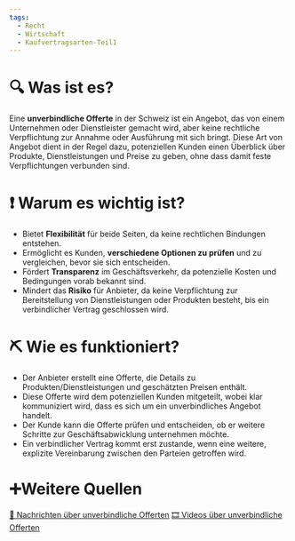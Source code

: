 ```yaml
---
tags:
  - Recht
  - Wirtschaft
  - Kaufvertragsarten-Teil1
---
```

# 🔍 Was ist es?
Eine **unverbindliche Offerte** in der Schweiz ist ein Angebot, das von einem Unternehmen oder Dienstleister gemacht wird, aber keine rechtliche Verpflichtung zur Annahme oder Ausführung mit sich bringt. Diese Art von Angebot dient in der Regel dazu, potenziellen Kunden einen Überblick über Produkte, Dienstleistungen und Preise zu geben, ohne dass damit feste Verpflichtungen verbunden sind.

# ❗ Warum es wichtig ist?
- Bietet **Flexibilität** für beide Seiten, da keine rechtlichen Bindungen entstehen.
- Ermöglicht es Kunden, **verschiedene Optionen zu prüfen** und zu vergleichen, bevor sie sich entscheiden.
- Fördert **Transparenz** im Geschäftsverkehr, da potenzielle Kosten und Bedingungen vorab bekannt sind.
- Mindert das **Risiko** für Anbieter, da keine Verpflichtung zur Bereitstellung von Dienstleistungen oder Produkten besteht, bis ein verbindlicher Vertrag geschlossen wird.

# ⛏ Wie es funktioniert?
- Der Anbieter erstellt eine Offerte, die Details zu Produkten/Dienstleistungen und geschätzten Preisen enthält.
- Diese Offerte wird dem potenziellen Kunden mitgeteilt, wobei klar kommuniziert wird, dass es sich um ein unverbindliches Angebot handelt.
- Der Kunde kann die Offerte prüfen und entscheiden, ob er weitere Schritte zur Geschäftsabwicklung unternehmen möchte.
- Ein verbindlicher Vertrag kommt erst zustande, wenn eine weitere, explizite Vereinbarung zwischen den Parteien getroffen wird.

# ➕Weitere Quellen
[📄 Nachrichten über unverbindliche Offerten](https://www.google.com/search?q=Unverbindliche+Offerte+Schweiz&tbm=nws)
[🎞 Videos über unverbindliche Offerten](https://www.google.com/search?q=Unverbindliche+Offerte+Schweiz&tbm=vid)